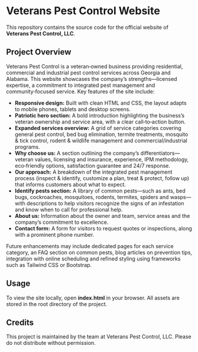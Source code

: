 # Veterans Pest Control Website

This repository contains the source code for the official website of **Veterans Pest Control, LLC**.  

## Project Overview

Veterans Pest Control is a veteran‑owned business providing residential, commercial and industrial pest control services across Georgia and Alabama. This website showcases the company’s strengths—licensed expertise, a commitment to integrated pest management and community‑focused service. Key features of the site include:

* **Responsive design:** Built with clean HTML and CSS, the layout adapts to mobile phones, tablets and desktop screens.
* **Patriotic hero section:** A bold introduction highlighting the business’s veteran ownership and service area, with a clear call‑to‑action button.
* **Expanded services overview:** A grid of service categories covering general pest control, bed bug elimination, termite treatments, mosquito & tick control, rodent & wildlife management and commercial/industrial programs.
* **Why choose us:** A section outlining the company’s differentiators—veteran values, licensing and insurance, experience, IPM methodology, eco‑friendly options, satisfaction guarantee and 24/7 response.
* **Our approach:** A breakdown of the integrated pest management process (inspect & identify, customize a plan, treat & protect, follow up) that informs customers about what to expect.
* **Identify pests section:** A library of common pests—such as ants, bed bugs, cockroaches, mosquitoes, rodents, termites, spiders and wasps—with descriptions to help visitors recognize the signs of an infestation and know when to call for professional help.
* **About us:** Information about the owner and team, service areas and the company’s commitment to excellence.
* **Contact form:** A form for visitors to request quotes or inspections, along with a prominent phone number.

Future enhancements may include dedicated pages for each service category, an FAQ section on common pests, blog articles on prevention tips, integration with online scheduling and refined styling using frameworks such as Tailwind CSS or Bootstrap.

## Usage

To view the site locally, open **index.html** in your browser.  All assets are stored in the root directory of the project.

## Credits

This project is maintained by the team at Veterans Pest Control, LLC.  Please do not distribute without permission.
